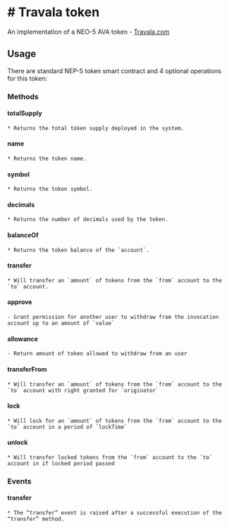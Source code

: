 # # Travala token

An implementation of a NEO-5 AVA token - [Travala.com](https://travala.com)

## Usage

There are standard NEP-5 token smart contract and 4 optional operations for this token:

### Methods

#### totalSupply

	* Returns the total token supply deployed in the system.

#### name

	* Returns the token name.

#### symbol

	* Returns the token symbol.

#### decimals

	* Returns the number of decimals used by the token.

#### balanceOf

	* Returns the token balance of the `account`.

#### transfer

	* Will transfer an `amount` of tokens from the `from` account to the `to` account.

#### approve

	- Grant permission for another user to withdraw from the invocation account up to an amount of `value`

#### allowance

	- Return amount of token allowed to withdraw from an user

#### transferFrom

	* Will transfer an `amount` of tokens from the `from` account to the `to` account with right granted for `originator`

#### lock

	* Will lock for an `amount` of tokens from the `from` account to the `to` account in a period of `lockTime`

#### unlock

	* Will transfer locked tokens from the `from` account to the `to` account in if locked period passed

### Events

#### transfer

	* The “transfer” event is raised after a successful execution of the “transfer” method.

